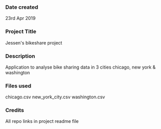 ### Date created
23rd Apr 2019

### Project Title
Jessen's bikeshare project 

### Description
Application to analyse bike sharing data in 3 cities chicago, new york & washington

### Files used
chicago.csv
new_york_city.csv
washington.csv

### Credits
All repo links in project readme file

